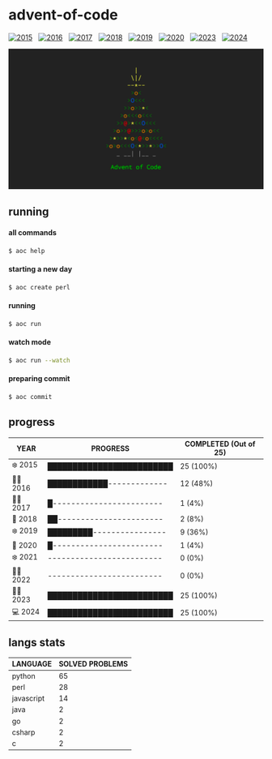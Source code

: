 # advent-of-code

[![2015](https://github.com/matheusaraujo/advent-of-code/actions/workflows/2015.yaml/badge.svg)](https://github.com/matheusaraujo/advent-of-code/actions/workflows/2015.yaml) &nbsp;
[![2016](https://github.com/matheusaraujo/advent-of-code/actions/workflows/2016.yaml/badge.svg)](https://github.com/matheusaraujo/advent-of-code/actions/workflows/2016.yaml) &nbsp;
[![2017](https://github.com/matheusaraujo/advent-of-code/actions/workflows/2017.yaml/badge.svg)](https://github.com/matheusaraujo/advent-of-code/actions/workflows/2017.yaml) &nbsp;
[![2018](https://github.com/matheusaraujo/advent-of-code/actions/workflows/2018.yaml/badge.svg)](https://github.com/matheusaraujo/advent-of-code/actions/workflows/2018.yaml) &nbsp;
[![2019](https://github.com/matheusaraujo/advent-of-code/actions/workflows/2019.yaml/badge.svg)](https://github.com/matheusaraujo/advent-of-code/actions/workflows/2019.yaml) &nbsp;
[![2020](https://github.com/matheusaraujo/advent-of-code/actions/workflows/2020.yaml/badge.svg)](https://github.com/matheusaraujo/advent-of-code/actions/workflows/2020.yaml) &nbsp;
[![2023](https://github.com/matheusaraujo/advent-of-code/actions/workflows/2023.yaml/badge.svg)](https://github.com/matheusaraujo/advent-of-code/actions/workflows/2023.yaml) &nbsp;
[![2024](https://github.com/matheusaraujo/advent-of-code/actions/workflows/2024.yaml/badge.svg)](https://github.com/matheusaraujo/advent-of-code/actions/workflows/2024.yaml)

![AOC](docs/logo.png)

## running

#### all commands
```bash
$ aoc help
```
#### starting a new day
```bash
$ aoc create perl
```

#### running
```bash
$ aoc run
```

#### watch mode
```bash
$ aoc run --watch
```

#### preparing commit
```bash
$ aoc commit
```

## progress

<!-- progress-begin -->

| YEAR          | PROGRESS                      | COMPLETED (Out of 25) |
|---------------|-------------------------------|-----------------------|
| ❄️ 2015 | █████████████████████████ | 25 (100%) |
| 👩‍💻 2016 | ████████████------------- | 12 (48%) |
| 🧑‍💻 2017 | █------------------------ | 1 (4%) |
| 🎄 2018 | ██----------------------- | 2 (8%) |
| ❄️ 2019 | █████████---------------- | 9 (36%) |
| 🎄 2020 | █------------------------ | 1 (4%) |
| ❄️ 2021 | ------------------------- | 0 (0%) |
| 🧑‍💻 2022 | ------------------------- | 0 (0%) |
| 👩‍💻 2023 | █████████████████████████ | 25 (100%) |
| 💻 2024 | █████████████████████████ | 25 (100%) |
<!-- progress-end -->

## langs stats
<!-- langs-stats-begin -->
| LANGUAGE   | SOLVED PROBLEMS |
|------------|----------------|
| python | 65 |
| perl | 28 |
| javascript | 14 |
| java | 2 |
| go | 2 |
| csharp | 2 |
| c | 2 |
<!-- lang-stats-end -->

